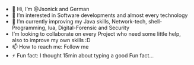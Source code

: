 - 👋 Hi, I’m @Jsonick and German
- 👀 I’m interested in Software developments and almost every technology
- 🌱 I’m currently improving my Java skills, Network-tech, shell-Programming, lua, Digital-Forensic and Security 
- I’m looking to collaborate on every Project who need some little help, also to improve my own skills :D
- 📫 How to reach me: Follow me
- ⚡ Fun fact: I thought 15min about typing a good Fun fact...

